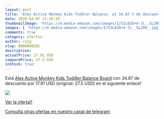 ```yaml
---
layout: post
title: 'Alex Active Monkey Kids Toddler Balance  al 34.87 % de descuento'
date: 2020-04-07 21:30:29
thumbnailImage: 'https://m.media-amazon.com/images/I/51L0JD+4-7L._SL200_.jpg'
images: [ 'https://m.media-amazon.com/images/I/51L0JD+4-7L._SL200_.jpg' ]
comments: true
category: ofertas
author: ring
slug: B000N40SDC
description:
actualPrice: 17.91 USD
comparePrice: 27.5 USD
inStock: true
---
```


Está [Alex Active Monkey Kids Toddler Balance Board](https://www.amazon.com/dp/B000N40SDC/?tag=redken08-20) con 34.87 de descuento por 17.91 USD (original: 27.5 USD) en el siguiente enlace!

[![](https://m.media-amazon.com/images/I/51L0JD+4-7L._SL200_.jpg)](https://www.amazon.com/dp/B000N40SDC/?tag=redken08-20)

[Ver la oferta!!](https://www.amazon.com/dp/B000N40SDC/?tag=redken08-20)

[Consulta otras ofertas en nuestro canal de telegram](https://t.me/s/ofertas25)

